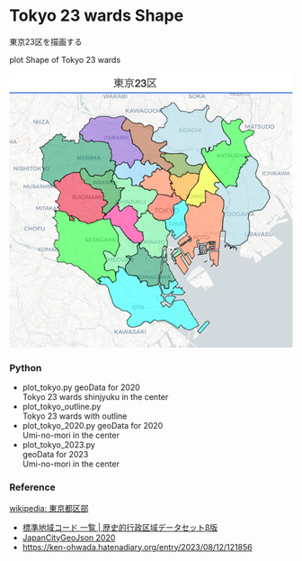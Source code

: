 Tokyo 23 wards Shape
===============

東京23区を描画する

plot Shape of Tokyo 23 wards

![tokyo 23 wards](https://github.com/ohwada/World_Countries/blob/main/japan_municipaliy/folium/tokyo_23_wards_shape/screenshots/tokyo_23_wards_shape.png)

### Python  

- plot_tokyo.py
geoData for 2020  
Tokyo 23 wards 
shinjyuku in the center 
- plot_tokyo_outline.py  
Tokyo 23 wards with outline     
- plot_tokyo_2020.py
geoData for 2020  
Umi-no-mori in the center  
- plot_tokyo_2023.py  
geoData for 2023  
Umi-no-mori in the center  

### Reference

[wikipedia: 東京都区部](https://ja.wikipedia.org/wiki/%E6%9D%B1%E4%BA%AC%E9%83%BD%E5%8C%BA%E9%83%A8)
- [標準地域コード 一覧 | 歴史的行政区域データセットβ版](https://geoshape.ex.nii.ac.jp/city/code/)
- [JapanCityGeoJson 2020](https://github.com/niiyz/JapanCityGeoJson)
- https://ken-ohwada.hatenadiary.org/entry/2023/08/12/121856



